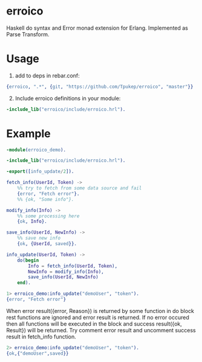erroico
=======

Haskell do syntax and Error monad extension for Erlang. Implemented as Parse Transform.

Usage
======

1) add to deps in rebar.conf:

```erlang
{erroico, ".*", {git, "https://github.com/Tpukep/erroico", "master"}} 
```

2) Include erroico definitions in your module:

```erlang
-include_lib("erroico/include/erroico.hrl").
```

Example
=======

```erlang
-module(erroico_demo).

-include_lib("erroico/include/erroico.hrl").

-export([info_update/2]).

fetch_info(UserId, Token) ->
    %% try to fetch from some data source and fail
    {error, "Fetch error"}.
    %% {ok, "Some info"}.

modify_info(Info) ->
	%% some processing here
	{ok, Info}.

save_info(UserId, NewInfo) ->
	%% save new info
	{ok, {UserId, saved}}.

info_update(UserId, Token) ->
    do(begin
        Info = fetch_info(UserId, Token),
        NewInfo = modify_info(Info),
        save_info(UserId, NewInfo)
    end).
```

```erlang
1> erroico_demo:info_update("demoUser", "token").
{error, "Fetch error"}
```

When error result({error, Reason}) is returned by some function in do block rest functions are ignored and error result is returned.
If no error occured then all functions will be executed in the block and success result({ok, Result}) will be returned.
Try comment error result and uncomment success result in fetch_info function.

```erlang
2> erroico_demo:info_update("demoUser", "token").
{ok,{"demoUser",saved}}
```
